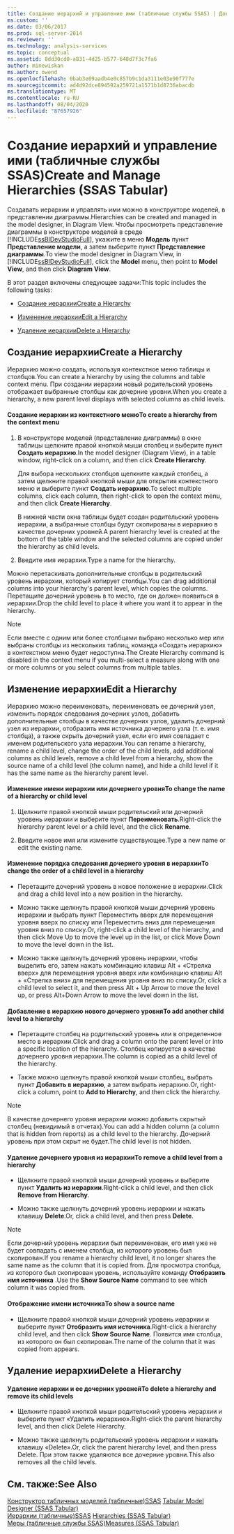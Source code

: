 ```yaml
---
title: Создание иерархий и управление ими (табличные службы SSAS) | Документация Майкрософт
ms.custom: ''
ms.date: 03/06/2017
ms.prod: sql-server-2014
ms.reviewer: ''
ms.technology: analysis-services
ms.topic: conceptual
ms.assetid: 8dd30cd0-a831-4d25-b577-648d7f3c7fa6
author: minewiskan
ms.author: owend
ms.openlocfilehash: 0bab3e09aadb4e0c857b9c1da3111e03e90f777e
ms.sourcegitcommit: ad4d92dce894592a259721a1571b1d8736abacdb
ms.translationtype: MT
ms.contentlocale: ru-RU
ms.lasthandoff: 08/04/2020
ms.locfileid: "87657926"
---
```

# <a name="create-and-manage-hierarchies-ssas-tabular"></a><span data-ttu-id="1273a-102">Создание иерархий и управление ими (табличные службы SSAS)</span><span class="sxs-lookup"><span data-stu-id="1273a-102">Create and Manage Hierarchies (SSAS Tabular)</span></span>
  <span data-ttu-id="1273a-103">Создавать иерархии и управлять ими можно в конструкторе моделей, в представлении диаграммы.</span><span class="sxs-lookup"><span data-stu-id="1273a-103">Hierarchies can be created and managed in the model designer, in Diagram View.</span></span> <span data-ttu-id="1273a-104">Чтобы просмотреть представление диаграммы в конструкторе моделей в среде [!INCLUDE[ssBIDevStudioFull](../../includes/ssbidevstudiofull-md.md)], укажите в меню **Модель** пункт **Представление модели**, а затем выберите пункт **Представление диаграммы**.</span><span class="sxs-lookup"><span data-stu-id="1273a-104">To view the model designer in Diagram View, in [!INCLUDE[ssBIDevStudioFull](../../includes/ssbidevstudiofull-md.md)], click the **Model** menu, then point to **Model View**, and then click **Diagram View**.</span></span>  
  
 <span data-ttu-id="1273a-105">В этот раздел включены следующее задачи:</span><span class="sxs-lookup"><span data-stu-id="1273a-105">This topic includes the following tasks:</span></span>  
  
-   [<span data-ttu-id="1273a-106">Создание иерархии</span><span class="sxs-lookup"><span data-stu-id="1273a-106">Create a Hierarchy</span></span>](#bkmk_create)  
  
-   [<span data-ttu-id="1273a-107">Изменение иерархии</span><span class="sxs-lookup"><span data-stu-id="1273a-107">Edit a Hierarchy</span></span>](#bkmk_edit)  
  
-   [<span data-ttu-id="1273a-108">Удаление иерархии</span><span class="sxs-lookup"><span data-stu-id="1273a-108">Delete a Hierarchy</span></span>](#bkmk_delete)  
  
##  <a name="create-a-hierarchy"></a><a name="bkmk_create"></a> <span data-ttu-id="1273a-109">Создание иерархии</span><span class="sxs-lookup"><span data-stu-id="1273a-109">Create a Hierarchy</span></span>  
 <span data-ttu-id="1273a-110">Иерархию можно создать, используя контекстное меню таблицы и столбцов.</span><span class="sxs-lookup"><span data-stu-id="1273a-110">You can create a hierarchy by using the columns and table context menu.</span></span> <span data-ttu-id="1273a-111">При создании иерархии новый родительский уровень отображает выбранные столбцы как дочерние уровни.</span><span class="sxs-lookup"><span data-stu-id="1273a-111">When you create a hierarchy, a new parent level displays with selected columns as child levels.</span></span>  
  
#### <a name="to-create-a-hierarchy-from-the-context-menu"></a><span data-ttu-id="1273a-112">Создание иерархии из контекстного меню</span><span class="sxs-lookup"><span data-stu-id="1273a-112">To create a hierarchy from the context menu</span></span>  
  
1.  <span data-ttu-id="1273a-113">В конструкторе моделей (представление диаграммы) в окне таблицы щелкните правой кнопкой мыши столбец и выберите пункт **Создать иерархию**.</span><span class="sxs-lookup"><span data-stu-id="1273a-113">In the model designer (Diagram View), in a table window, right-click on a column, and then click **Create Hierarchy**.</span></span>  
  
     <span data-ttu-id="1273a-114">Для выбора нескольких столбцов щелкните каждый столбец, а затем щелкните правой кнопкой мыши для открытия контекстного меню и выберите пункт **Создать иерархию**.</span><span class="sxs-lookup"><span data-stu-id="1273a-114">To select multiple columns, click each column, then right-click to open the context menu, and then click **Create Hierarchy**.</span></span>  
  
     <span data-ttu-id="1273a-115">В нижней части окна таблицы будет создан родительский уровень иерархии, а выбранные столбцы будут скопированы в иерархию в качестве дочерних уровней.</span><span class="sxs-lookup"><span data-stu-id="1273a-115">A parent hierarchy level is created at the bottom of the table window and the selected columns are copied under the hierarchy as child levels.</span></span>  
  
2.  <span data-ttu-id="1273a-116">Введите имя иерархии.</span><span class="sxs-lookup"><span data-stu-id="1273a-116">Type a name for the hierarchy.</span></span>  
  
 <span data-ttu-id="1273a-117">Можно перетаскивать дополнительные столбцы в родительский уровень иерархии, который копирует столбцы.</span><span class="sxs-lookup"><span data-stu-id="1273a-117">You can drag additional columns into your hierarchy's parent level, which copies the columns.</span></span> <span data-ttu-id="1273a-118">Перетащите дочерний уровень в то место, где он должен появиться в иерархии.</span><span class="sxs-lookup"><span data-stu-id="1273a-118">Drop the child level to place it where you want it to appear in the hierarchy.</span></span>  
  
> [!NOTE]  
>  <span data-ttu-id="1273a-119">Если вместе с одним или более столбцами выбрано несколько мер или выбраны столбцы из нескольких таблиц, команда «Создать иерархию» в контекстном меню будет недоступна.</span><span class="sxs-lookup"><span data-stu-id="1273a-119">The Create Hierarchy command is disabled in the context menu if you multi-select a measure along with one or more columns or you select columns from multiple tables.</span></span>  
  
##  <a name="edit-a-hierarchy"></a><a name="bkmk_edit"></a><span data-ttu-id="1273a-120">Изменение иерархии</span><span class="sxs-lookup"><span data-stu-id="1273a-120">Edit a Hierarchy</span></span>  
 <span data-ttu-id="1273a-121">Иерархию можно переименовать, переименовать ее дочерний узел, изменить порядок следования дочерних узлов, добавить дополнительные столбцы в качестве дочерних узлов, удалить дочерний узел из иерархии, отобразить имя источника дочернего узла (т. е. имя столбца), а также скрыть дочерний узел, если его имя совпадает с именем родительского узла иерархии.</span><span class="sxs-lookup"><span data-stu-id="1273a-121">You can rename a hierarchy, rename a child level, change the order of the child levels, add additional columns as child levels, remove a child level from a hierarchy, show the source name of a child level (the column name), and hide a child level if it has the same name as the hierarchy parent level.</span></span>  
  
#### <a name="to-change-the-name-of-a-hierarchy-or-child-level"></a><span data-ttu-id="1273a-122">Изменение имени иерархии или дочернего уровня</span><span class="sxs-lookup"><span data-stu-id="1273a-122">To change the name of a hierarchy or child level</span></span>  
  
1.  <span data-ttu-id="1273a-123">Щелкните правой кнопкой мыши родительский или дочерний уровень иерархии и выберите пункт **Переименовать**.</span><span class="sxs-lookup"><span data-stu-id="1273a-123">Right-click the hierarchy parent level or a child level, and the click **Rename**.</span></span>  
  
2.  <span data-ttu-id="1273a-124">Введите новое имя или измените существующее.</span><span class="sxs-lookup"><span data-stu-id="1273a-124">Type a new name or edit the existing name.</span></span>  
  
#### <a name="to-change-the-order-of-a-child-level-in-a-hierarchy"></a><span data-ttu-id="1273a-125">Изменение порядка следования дочернего уровня в иерархии</span><span class="sxs-lookup"><span data-stu-id="1273a-125">To change the order of a child level in a hierarchy</span></span>  
  
-   <span data-ttu-id="1273a-126">Перетащите дочерний уровень в новое положение в иерархии.</span><span class="sxs-lookup"><span data-stu-id="1273a-126">Click and drag a child level into a new position in the hierarchy.</span></span>  
  
-   <span data-ttu-id="1273a-127">Можно также щелкнуть правой кнопкой мыши дочерний уровень иерархии и выбрать пункт Переместить вверх для перемещения уровня вверх по списку или Переместить вниз для перемещения уровня вниз по списку.</span><span class="sxs-lookup"><span data-stu-id="1273a-127">Or, right-click a child level of the hierarchy, and then click Move Up to move the level up in the list, or click Move Down to move the level down in the list.</span></span>  
  
-   <span data-ttu-id="1273a-128">Можно также щелкнуть дочерний уровень иерархии, чтобы выделить его, затем нажать комбинацию клавиш Alt + «Стрелка вверх» для перемещения уровня вверх или комбинацию клавиш Alt + «Стрелка вниз» для перемещения уровня вниз по списку.</span><span class="sxs-lookup"><span data-stu-id="1273a-128">Or, click a child level to select it, and then press Alt + Up Arrow to move the level up, or press Alt+Down Arrow to move the level down in the list.</span></span>  
  
#### <a name="to-add-another-child-level-to-a-hierarchy"></a><span data-ttu-id="1273a-129">Добавление в иерархию нового дочернего уровня</span><span class="sxs-lookup"><span data-stu-id="1273a-129">To add another child level to a hierarchy</span></span>  
  
-   <span data-ttu-id="1273a-130">Перетащите столбец на родительский уровень или в определенное место в иерархии.</span><span class="sxs-lookup"><span data-stu-id="1273a-130">Click and drag a column onto the parent level or into a specific location of the hierarchy.</span></span> <span data-ttu-id="1273a-131">Столбец копируется в качестве дочернего уровня иерархии.</span><span class="sxs-lookup"><span data-stu-id="1273a-131">The column is copied as a child level of the hierarchy.</span></span>  
  
-   <span data-ttu-id="1273a-132">Также можно щелкнуть правой кнопкой мыши столбец, выбрать пункт **Добавить в иерархию**, а затем выбрать иерархию.</span><span class="sxs-lookup"><span data-stu-id="1273a-132">Or, right-click a column, point to **Add to Hierarchy**, and then click the hierarchy.</span></span>  
  
> [!NOTE]  
>  <span data-ttu-id="1273a-133">В качестве дочернего уровня иерархии можно добавить скрытый столбец (невидимый в отчетах).</span><span class="sxs-lookup"><span data-stu-id="1273a-133">You can add a hidden column (a column that is hidden from reports) as a child level to the hierarchy.</span></span> <span data-ttu-id="1273a-134">Дочерний уровень при этом скрыт не будет.</span><span class="sxs-lookup"><span data-stu-id="1273a-134">The child level is not hidden.</span></span>  
  
#### <a name="to-remove-a-child-level-from-a-hierarchy"></a><span data-ttu-id="1273a-135">Удаление дочернего уровня из иерархии</span><span class="sxs-lookup"><span data-stu-id="1273a-135">To remove a child level from a hierarchy</span></span>  
  
-   <span data-ttu-id="1273a-136">Щелкните правой кнопкой мыши дочерний уровень и выберите пункт **Удалить из иерархии**.</span><span class="sxs-lookup"><span data-stu-id="1273a-136">Right-click a child level, and then click **Remove from Hierarchy**.</span></span>  
  
-   <span data-ttu-id="1273a-137">Можно также щелкнуть дочерний уровень иерархии и нажать клавишу **Delete**.</span><span class="sxs-lookup"><span data-stu-id="1273a-137">Or, click a child level, and then press **Delete**.</span></span>  
  
> [!NOTE]  
>  <span data-ttu-id="1273a-138">Если дочерний уровень иерархии был переименован, его имя уже не будет совпадать с именем столбца, из которого уровень был скопирован.</span><span class="sxs-lookup"><span data-stu-id="1273a-138">If you rename a hierarchy child level, it no longer shares the same name as the column that it is copied from.</span></span> <span data-ttu-id="1273a-139">Для просмотра столбца, из которого был скопирован уровень, используйте команду **Отобразить имя источника** .</span><span class="sxs-lookup"><span data-stu-id="1273a-139">Use the **Show Source Name** command to see which column it was copied from.</span></span>  
  
#### <a name="to-show-a-source-name"></a><span data-ttu-id="1273a-140">Отображение имени источника</span><span class="sxs-lookup"><span data-stu-id="1273a-140">To show a source name</span></span>  
  
-   <span data-ttu-id="1273a-141">Щелкните правой кнопкой мыши дочерний уровень иерархии и выберите пункт **Отобразить имя источника**.</span><span class="sxs-lookup"><span data-stu-id="1273a-141">Right-click a hierarchy child level, and then click **Show Source Name**.</span></span> <span data-ttu-id="1273a-142">Появится имя столбца, из которого он был скопирован.</span><span class="sxs-lookup"><span data-stu-id="1273a-142">The name of the column that it was copied from appears.</span></span>  
  
##  <a name="delete-a-hierarchy"></a><a name="bkmk_delete"></a><span data-ttu-id="1273a-143">Удаление иерархии</span><span class="sxs-lookup"><span data-stu-id="1273a-143">Delete a Hierarchy</span></span>  
  
#### <a name="to-delete-a-hierarchy-and-remove-its-child-levels"></a><span data-ttu-id="1273a-144">Удаление иерархии и ее дочерних уровней</span><span class="sxs-lookup"><span data-stu-id="1273a-144">To delete a hierarchy and remove its child levels</span></span>  
  
-   <span data-ttu-id="1273a-145">Щелкните правой кнопкой мыши родительский уровень иерархии и выберите пункт «Удалить иерархию».</span><span class="sxs-lookup"><span data-stu-id="1273a-145">Right-click the parent hierarchy level, and then click Delete Hierarchy.</span></span>  
  
-   <span data-ttu-id="1273a-146">Можно также щелкнуть родительский уровень иерархии и нажать клавишу «Delete».</span><span class="sxs-lookup"><span data-stu-id="1273a-146">Or, click the parent hierarchy level, and then press Delete.</span></span> <span data-ttu-id="1273a-147">При этом также удаляются все дочерние уровни.</span><span class="sxs-lookup"><span data-stu-id="1273a-147">This also removes all the child levels.</span></span>  
  
## <a name="see-also"></a><span data-ttu-id="1273a-148">См. также:</span><span class="sxs-lookup"><span data-stu-id="1273a-148">See Also</span></span>  
 <span data-ttu-id="1273a-149">[Конструктор табличных моделей &#40;табличные&#41;SSAS](../tabular-model-designer-ssas-tabular.md) </span><span class="sxs-lookup"><span data-stu-id="1273a-149">[Tabular Model Designer &#40;SSAS Tabular&#41;](../tabular-model-designer-ssas-tabular.md) </span></span>  
 <span data-ttu-id="1273a-150">[Иерархии &#40;табличные&#41;SSAS](hierarchies-ssas-tabular.md) </span><span class="sxs-lookup"><span data-stu-id="1273a-150">[Hierarchies &#40;SSAS Tabular&#41;](hierarchies-ssas-tabular.md) </span></span>  
 [<span data-ttu-id="1273a-151">Меры (табличные службы SSAS)</span><span class="sxs-lookup"><span data-stu-id="1273a-151">Measures &#40;SSAS Tabular&#41;</span></span>](measures-ssas-tabular.md)  
  
  
